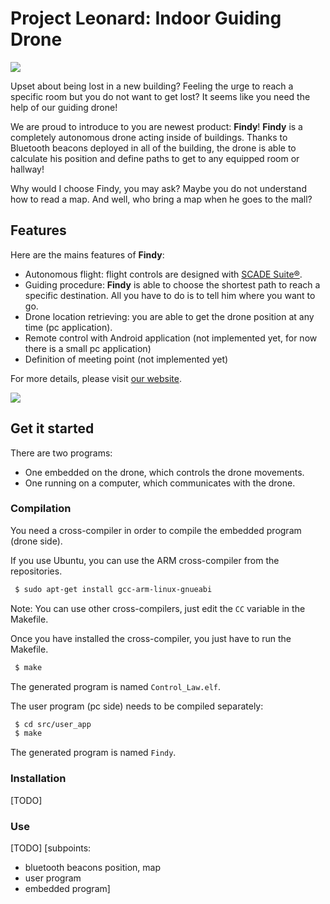 # Project Leonard: Indoor Guiding Drone

![](https://sites.google.com/site/projetsecinsa/_/rsrc/1446308035277/projets-2015-2016/project-leonard/project.jpg)

Upset about being lost in a new building? Feeling the urge to reach a specific room but you do not want to get lost? It seems like you need the help of our guiding drone!

We are proud to introduce to you are newest product: **Findy**! **Findy** is a completely autonomous drone acting inside of buildings. Thanks to Bluetooth beacons deployed in all of the building, the drone is able to calculate his position and define paths to get to any equipped room or hallway!

Why would I choose Findy, you may ask? Maybe you do not understand how to read a map. And well, who bring a map when he goes to the mall? 

## Features

Here are the mains features of **Findy**:
* Autonomous flight: flight controls are designed with [SCADE Suite®](http://www.systerel.fr/).
* Guiding procedure: **Findy** is able to choose the shortest path to reach a specific destination. All you have to do is to tell him where you want to go.
* Drone location retrieving: you are able to get the drone position at any time (pc application).
* Remote control with Android application (not implemented yet, for now there is a small pc application)
* Definition of meeting point (not implemented yet)

For more details, please visit [our website](https://sites.google.com/site/projetsecinsa/projets-2015-2016/project-leonard).

![](http://www.systerel.fr/wp-content/uploads/2014/09/scade-300x116.jpg)

## Get it started

There are two programs:
* One embedded on the drone, which controls the drone movements.
* One running on a computer, which communicates with the drone.

### Compilation

You need a cross-compiler in order to compile the embedded program (drone side).

If you use Ubuntu, you can use the ARM cross-compiler from the repositories.
```bash
 $ sudo apt-get install gcc-arm-linux-gnueabi
```

Note: You can use other cross-compilers, just edit the `CC` variable in the Makefile.

Once you have installed the cross-compiler, you just have to run the Makefile.
```bash
 $ make
```

The generated program is named `Control_Law.elf`.

The user program (pc side) needs to be compiled separately:
```bash
 $ cd src/user_app
 $ make
```

The generated program is named `Findy`.

### Installation

[TODO]

### Use

[TODO]
[subpoints:
 * bluetooth beacons position, map
 * user program
 * embedded program]
